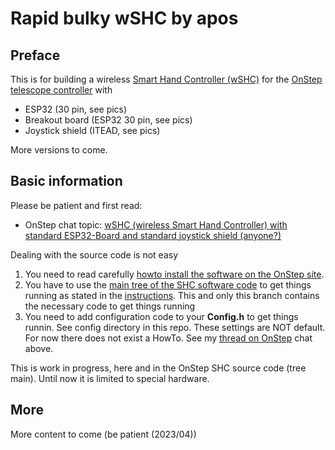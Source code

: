 # Rapid bulky wSHC by apos

## Preface
This is for building a wireless [Smart Hand Controller (wSHC)](https://onstep.groups.io/g/main/wiki/7152) for the [OnStep telescope controller](https://onstep.groups.io/g/main/wiki/Home) with

- ESP32 (30 pin, see pics)
- Breakout board (ESP32 30 pin, see pics)
- Joystick shield (ITEAD, see pics)

More versions to come.

## Basic information

Please be patient and first read:

- OnStep chat topic: [wSHC (wireless Smart Hand Controller) with standard ESP32-Board and standard joystick shield (anyone?)](https://onstep.groups.io/g/main/message/51440)

Dealing with the source code is not easy 

1. You need to read carefully [howto install the software on the OnStep site](https://onstep.groups.io/g/main/wiki/7152).
2. You have to use the [main tree of the SHC software code](https://github.com/hjd1964/SmartHandController/tree/main) to get things running as stated in the [instructions](https://onstep.groups.io/g/main/wiki/7152). This and only this branch contains the necessary code to get things running 
3. You need to add configuration code to your **Config.h** to get things runnin. See config directory in this repo. These settings are NOT default. For now there does not exist a HowTo. See my [thread on OnStep](https://onstep.groups.io/g/main/message/51440) chat above.

This is work in progress, here and in the OnStep SHC source code (tree main). Until now it is limited to special hardware.


## More 
More content to come (be patient (2023/04))
